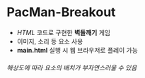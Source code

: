 # PacMan-Breakout
- *HTML* 코드로 구현한 **벽돌깨기** 게임
- 이미지, 소리 등 요소 사용
- **main.html** 실행 시 웹 브라우저로 플레이 가능
###### 해상도에 따라 요소의 배치가 부자연스러울 수 있음
